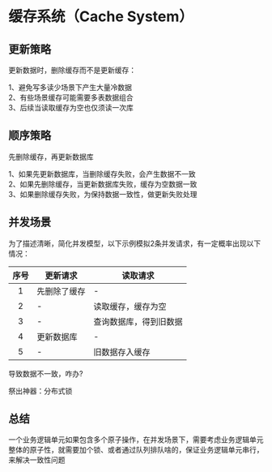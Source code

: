 # 缓存系统（Cache System）


## 更新策略

更新数据时，删除缓存而不是更新缓存：

1、避免写多读少场景下产生大量冷数据  
2、有些场景缓存可能需要多表数据组合  
3、后续当读取缓存为空也仅须读一次库


## 顺序策略

先删除缓存，再更新数据库

1、如果先更新数据库，当删除缓存失败，会产生数据不一致  
2、如果先删除缓存，当更新数据库失败，缓存为空数据一致  
3、如果删除缓存失败，为保持数据一致性，做更新失败处理


## 并发场景

为了描述清晰，简化并发模型，以下示例模拟2条并发请求，有一定概率出现以下情况：

序号 | 更新请求 | 读取请求
:---: | --- | ---
1 | 先删除了缓存 | -
2 | - | 读取缓存，缓存为空
3 | - | 查询数据库，得到旧数据
4 | 更新数据库 | -
5 | - | 旧数据存入缓存

导致数据不一致，咋办?

祭出神器：分布式锁

## 总结

一个业务逻辑单元如果包含多个原子操作，在并发场景下，需要考虑业务逻辑单元整体的原子性，就需要加个锁、或者通过队列排队啥的，保证业务逻辑单元串行，来解决一致性问题

